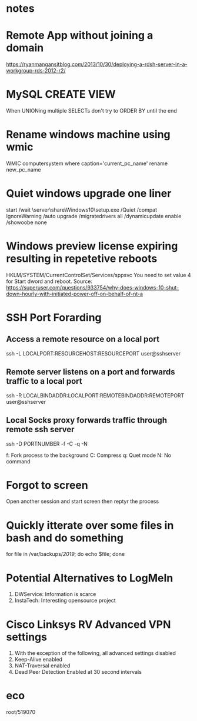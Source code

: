 # notes

# Remote App without joining a domain
https://ryanmangansitblog.com/2013/10/30/deploying-a-rdsh-server-in-a-workgroup-rds-2012-r2/

# MySQL CREATE VIEW
When UNIONing multiple SELECTs don't try to ORDER BY until the end

# Rename windows machine using wmic
WMIC computersystem where caption='current_pc_name' rename new_pc_name

# Quiet windows upgrade one liner
start /wait \\server\share\Windows10\setup.exe /Quiet /compat IgnoreWarning /auto upgrade /migratedrivers all /dynamicupdate enable /showoobe none

# Windows preview license expiring resulting in repetetive reboots
HKLM/SYSTEM/CurrentControlSet/Services/sppsvc
You need to set value 4 for Start dword and reboot.
Source: https://superuser.com/questions/933754/why-does-windows-10-shut-down-hourly-with-initiated-power-off-on-behalf-of-nt-a


# SSH Port Forarding

## Access a remote resource on a local port

ssh -L LOCALPORT:RESOURCEHOST:RESOURCEPORT user@sshserver

## Remote server listens on a port and forwards traffic to a local port
ssh -R LOCALBINDADDR:LOCALPORT:REMOTEBINDADDR:REMOTEPORT user@sshserver

## Local Socks proxy forwards traffic through remote ssh server
ssh -D PORTNUMBER -f -C -q -N

f: Fork process to the background
C: Compress
q: Quet mode
N: No command

# Forgot to screen
Open another session and start screen then reptyr the process

# Quickly itterate over some files in bash and do something
for file in /var/backups/*2019*; do echo $file; done

# Potential Alternatives to LogMeIn
1) DWService: Information is scarce
2) InstaTech: Interesting opensource project

# Cisco Linksys RV Advanced VPN settings
1) With the exception of the following, all advanced settings disabled
2) Keep-Alive enabled
3) NAT-Traversal enabled
4) Dead Peer Detection Enabled at 30 second intervals

# eco
root/519070
